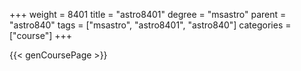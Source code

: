 +++
weight = 8401
title = "astro8401"
degree = "msastro"
parent = "astro840"
tags = ["msastro", "astro8401", "astro840"]
categories = ["course"]
+++

{{< genCoursePage >}}
